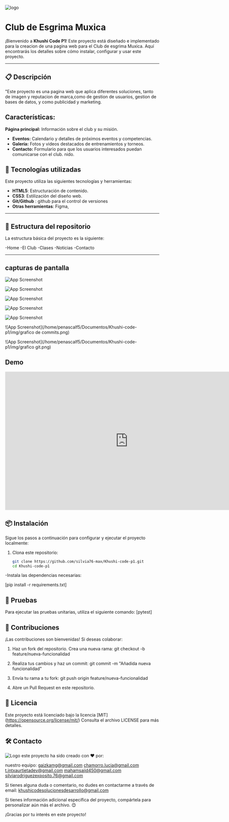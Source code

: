![logo](https://github.com/silvia76-max/Khushi-code-p1/blob/main/img/logo-esgrima.svg)

# Club de Esgrima Muxica

¡Bienvenido a **Khushi Code P1**! Este proyecto está diseñado e implementado para la creacion de una pagina web para el Club de esgrima Muxica. Aquí encontrarás los detalles sobre cómo instalar, configurar y usar este proyecto.

---

## 📋 Descripción

"Este proyecto es una pagina web que aplica diferentes soluciones, tanto de imagen y reputacion de marca,como de gestion de usuarios, gestion de bases de datos, y como publicidad y marketing.

## Características:

**Página principal:** Información sobre el club y su misión.
- **Eventos:** Calendario y detalles de próximos eventos y competencias.
- **Galería:** Fotos y videos destacados de entrenamientos y torneos.
- **Contacto:** Formulario para que los usuarios interesados puedan comunicarse con el club.
nido.

## 🚀 Tecnologías utilizadas

Este proyecto utiliza las siguientes tecnologías y herramientas:

-  **HTML5**: Estructuración de contenido.
- **CSS3**: Estilización del diseño web.
- **Git/Github** : github para el control de versiones
- **Otras herramientas**: Figma, 

---

## 📂 Estructura del repositorio

La estructura básica del proyecto es la siguiente:

-Home
-El Club
-Clases
-Noticias
-Contacto

---
## capturas de pantalla
![App Screenshot](https://github.com/silvia76-max/Khushi-code-p1/blob/main/img/contacto/esgrima-01.jpeg)

![App Screenshot](https://github.com/silvia76-max/Khushi-code-p1/blob/main/img/home/esgrima-corto-home.jpeg)

![App Screenshot](https://github.com/silvia76-max/Khushi-code-p1/blob/main/img/home/background3.png)

![App Screenshot]()

![App Screenshot](https://github.com/silvia76-max/Khushi-code-p1/blob/main/img/contacto/Localizaci%C3%B3n-MUXIKA-escuela.png)


![App Screenshot](/home/penascalf5/Documentos/Khushi-code-p1/img/grafico de commits.png)

![App Screenshot](/home/penascalf5/Documentos/Khushi-code-p1/img/grafico git.png)


## Demo
<iframe style="border: 1px solid rgba(0, 0, 0, 0.1);" width="800" height="450" src="https://embed.figma.com/proto/UkLaXlNG5tFib74SMrGNir/Club-de-Esgrima-Muxica?node-id=5-1687&embed-host=share" allowfullscreen></iframe>



## 📦 Instalación

Sigue los pasos a continuación para configurar y ejecutar el proyecto localmente:

1. Clona este repositorio:
   ```bash
   git clone https://github.com/silvia76-max/Khushi-code-p1.git
   cd Khushi-code-p1

-Instala las dependencias necesarias:

[pip install -r requirements.txt]

## 🧪 Pruebas
Para ejecutar las pruebas unitarias, utiliza el siguiente comando:
  [pytest]

## 🤝 Contribuciones
¡Las contribuciones son bienvenidas! Si deseas colaborar:

   1. Haz un fork del repositorio.
      Crea una nueva rama:
      git checkout -b feature/nueva-funcionalidad

   2. Realiza tus cambios y haz un commit:
      git commit -m "Añadida nueva funcionalidad"

   3. Envía tu rama a tu fork:
      git push origin feature/nueva-funcionalidad

   4. Abre un Pull Request en este repositorio.

## 📄 Licencia

Este proyecto está licenciado bajo la licencia [MIT] (https://opensource.org/license/mit/) Consulta el archivo LICENSE para más detalles.


## 🛠 Contacto 
![Logo](https://github.com/silvia76-max/Khushi-code-p1/blob/main/img/khushi-code-horizontal.svg)
este proyecto ha sido creado con ❤️ por:

nuestro equipo:
gaizkamg@gmail.com
chamorro.lucia@gmail.com
t.intxaurtietadev@gmail.com
mahamsajid450@gmail.com
silviarodriguezexposito.76@gmail.com

Si tienes alguna duda o comentario, no dudes en contactarme a través de
 email: khushicodesolucionesdesarrollo@gmail.com

Si tienes información adicional específica del proyecto, compártela para personalizar aún más el archivo. 😊

¡Gracias por tu interés en este proyecto!